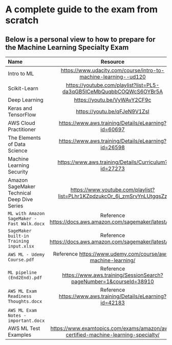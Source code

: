 # A complete guide to the exam from scratch

## Below is a personal view to how to prepare for the Machine Learning Specialty Exam

| Name                                        | Resource                                                                                      |
| :------------------------------------------ | :-------------------------------------------------------------------------------------------: | 
| Intro to ML                                 |<https://www.udacity.com/course/intro-to-machine-learning--ud120>                              |
| Scikit-Learn                                |<https://youtube.com/playlist?list=PL5-da3qGB5ICeMbQuqbbCOQWcS6OYBr5A>                         |
| Deep Learning                               |<https://youtu.be/VyWAvY2CF9c>                                                                 |
| Keras and TensorFlow                        |<https://youtu.be/qFJeN9V1ZsI>                                                                 |
| AWS Cloud Practitioner                      |<https://www.aws.training/Details/eLearning?id=60697>                                          |
| The Elements of Data Science                |<https://www.aws.training/Details/eLearning?id=26598>                                          |
| Machine Learning Security                   |<https://www.aws.training/Details/Curriculum?id=27273>                                         |
| Amazon SageMaker Technical Deep Dive Series |<https://www.youtube.com/playlist?list=PLhr1KZpdzukcOr_6j_zmSrvYnLUtgqsZz>                     |
| `ML with Amazon SageMaker - Fast Walk.docx` | Reference <https://docs.aws.amazon.com/sagemaker/latest/dg/>                                  |
| `SageMaker built-in Training input.xlsx`    | Reference <https://docs.aws.amazon.com/sagemaker/latest/dg/>                                  |
| `AWS ML - Udemy Course.pdf`                 | Reference <https://www.udemy.com/course/aws-machine-learning/>                                |
| `ML pipeline (End2End).pdf`                 | Reference <https://www.aws.training/SessionSearch?pageNumber=1&courseId=38910>                |
| `AWS ML Exam Readiness Thoughts.docx`       | Reference <https://www.aws.training/Details/eLearning?id=42183>                               |
| `AWS ML Exam Notes - important.docx`        |                                                                                               |
| AWS ML Test Examples                        | <https://www.examtopics.com/exams/amazon/aws-certified-machine-learning-specialty/>           |





